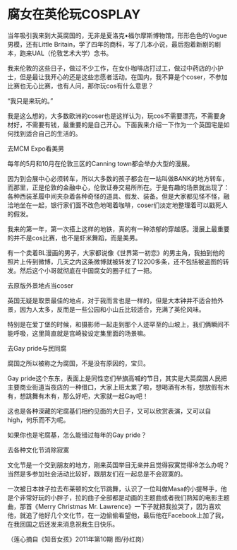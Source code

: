 # 腐女在英伦玩COSPLAY

当年吸引我来到大英腐国的，无非是夏洛克•福尔摩斯博物馆，形形色色的Vogue男模，还有Little Britain，学了四年的商科，写了几本小说，最后抱着新剧的剧本，跑来UAL（伦敦艺术大学）念书。 

我来伦敦的这些日子，做过不少工作，在女仆咖啡店打过工，做过中药店的小护士，但是最让我开心的还是这些志愿者活动。在国内，我不算是个coser，不参加比赛也无心比赛，也有人问，那你玩cos有什么意思？ 

“我只是来玩的。” 

我是这么想的，大多数欧洲的coser也是这样认为，玩cos不需要漂亮，不需要身材好，不需要有钱，最重要的是自己开心。下面我来介绍一下作为一个英国宅是如何找到适合自己的生活的。 

去MCM Expo看美男 

每年的5月和10月在伦敦三区的Canning town都会举办大型的漫展。 

因为到会展中心必须转车，所以大多数的孩子都会在一站叫做BANK的地方转车，而那里，正是伦敦的金融中心，伦敦证券交易所所在。于是有趣的场景就出现了：各种西装革履中间夹杂着各种奇怪的道具、假发、装备。但是大家都见怪不怪，融洽地坐在一起，银行家们面不改色地喝着咖啡，coser们淡定地整理着可以戳死人的假发。 

我来的第一年，第一次搭上这样的地铁，真的有一种浓郁的穿越感。漫展上最重要的并不是cos比赛，也不是虾米舞蹈，而是美男。 

有一个卖着BL漫画的男子，大家都说像《世界第一初恋》的男主角，我拍到他的照片上传到微博，几天之内这条微博就被转发了12200多条，还不包括被盗图的转发。然后这个小哥就彻底在中国腐女的圈子红了一把。 

去原版外景地点当coser 

英国无疑是取景最佳的地点，对于我而言也是一样的，但是大本钟并不适合拍外景，因为人太多，反而是一些公园和小山丘比较适合，充满了英伦风味。 

特别是在爱丁堡的时候，和摄影师一起走到那个人迹罕至的山坡上，我们俩瞬间不能呼吸，这里简直就是宫崎骏设定集里面的场景嘛。 

去Gay pride与民同腐 

腐国之所以被称之为腐国，不是没有原因的，宝贝。 

Gay pride这个东东，表面上是同性恋们举旗高喊的节日，其实是大英腐国人民把主要商业街道当夜店的一种借口，大家上班太累了啦，想喝酒有木有，想放假有木有，想跳舞有木有，那么好吧，大家就一起Gay吧！ 

这也是各种深藏的宅腐基们相约见面的大日子，又可以欣赏表演，又可以自high，何乐而不为呢。 

如果你也是宅腐基，怎么能错过每年的Gay pride？ 

去各种文化节消除寂寞 

文化节是一个交到朋友的地方，刚来英国举目无亲并且觉得寂寞觉得冷怎么办呢？当然是多参加社会活动比较好，跟朋友们在一起总是不会寂寞的。 

一次被日本妹子拉去布莱顿的文化节跳舞，认识了一位叫做Masa的小提琴手，他是个非常好玩的小胖子，拉的曲子全部都是动画的主题曲或者我们熟知的电影主题曲，那首《Merry Christmas Mr. Lawrence》一下子就把我拉哭了，因为喜欢他，就追了他好几个文化节，在一边偷偷看望他，最后他在Facebook上加了我，在我回国之后还发来消息祝我生日快乐。 

（莲心摘自《知音女孩》2011年第10期 图/孙红岗）